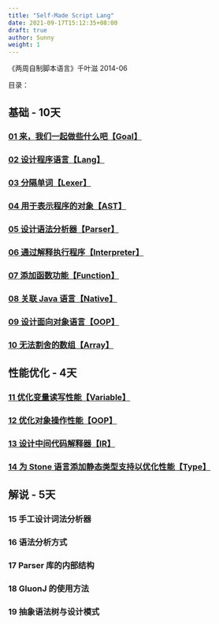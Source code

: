 ```yaml
---
title: "Self-Made Script Lang"
date: 2021-09-17T15:12:35+08:00
draft: true
author: Sunny
weight: 1
---
```


《两周自制脚本语言》千叶滋 2014-06

目录：

## 基础 - 10天

### [01 来，我们一起做些什么吧【Goal】](/wiki/reading/book/self-made-script-lang/01-goal/)

### [02 设计程序语言【Lang】](/wiki/reading/book/self-made-script-lang/02-goal/)

### [03 分隔单词【Lexer】](/wiki/reading/book/self-made-script-lang/03-lexer/)

### [04 用于表示程序的对象【AST】](/wiki/reading/book/self-made-script-lang/04-ast/)

### [05 设计语法分析器【Parser】](/wiki/reading/book/self-made-script-lang/05-parser)

### [06 通过解释执行程序【Interpreter】](/wiki/reading/book/self-made-script-lang/06-interpreter)

### [07 添加函数功能【Function】](/wiki/reading/book/self-made-script-lang/07-function)

### [08 关联 Java 语言【Native】](/wiki/reading/book/self-made-script-lang/08-native)

### [09 设计面向对象语言【OOP】](/wiki/reading/book/self-made-script-lang/09-oop)

### [10 无法割舍的数组【Array】](/wiki/reading/book/self-made-script-lang/10-array)

## 性能优化 - 4天

### [11 优化变量读写性能【Variable】](/wiki/reading/book/self-made-script-lang/11-variable)

### [12 优化对象操作性能【OOP】](/wiki/reading/book/self-made-script-lang/12-oop)

### [13 设计中间代码解释器【IR】](/wiki/reading/book/self-made-script-lang/13-ir)

### [14 为 Stone 语言添加静态类型支持以优化性能【Type】](/wiki/reading/book/self-made-script-lang/14-type)

## 解说 - 5天

### 15 手工设计词法分析器

### 16 语法分析方式

### 17 Parser 库的内部结构

### 18 GluonJ 的使用方法

### 19 抽象语法树与设计模式

